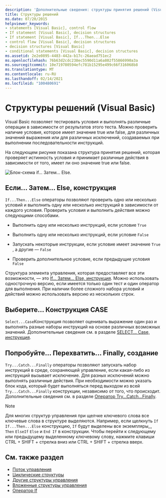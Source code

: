 ```yaml
---
description: 'Дополнительные сведения: структуры принятия решений (Visual Basic)'
title: Структуры решений
ms.date: 07/20/2015
helpviewer_keywords:
- statements [Visual Basic], control flow
- If statement [Visual Basic], decision structures
- If statement [Visual Basic], If...Then...Else
- control flow [Visual Basic], decision structures
- decision structures [Visual Basic]
- conditional statements [Visual Basic], decision structures
ms.assetid: 2e2e0895-4483-442a-b17c-26aead751ec2
ms.openlocfilehash: 76b63d2cdc238ec5590d11a6a802f55866990a3a
ms.sourcegitcommit: 10e719780594efc781b15295e499c66f316068b8
ms.translationtype: MT
ms.contentlocale: ru-RU
ms.lasthandoff: 02/14/2021
ms.locfileid: "100480691"
---
```

# <a name="decision-structures-visual-basic"></a>Структуры решений (Visual Basic)

Visual Basic позволяет тестировать условия и выполнять различные операции в зависимости от результатов этого теста. Можно проверить наличие условия, которое имеет значение true или false, для различных значений выражения или для различных исключений, создаваемых при выполнении последовательности инструкций.  
  
 На следующем рисунке показана структура принятия решений, которая проверяет истинность условия и принимает различные действия в зависимости от того, имеет ли оно значение true или false.  
  
 ![Блок-схема if... Затем... Else.](./media/decision-structures/if-then-else-construction.gif)  
  
## <a name="ifthenelse-construction"></a>Если... Затем... Else, конструкция  

 `If...Then...Else` операторы позволяют проверить одно или несколько условий и выполнить одну или несколько инструкций в зависимости от каждого условия. Проверить условия и выполнить действия можно следующими способами.  
  
- Выполнить одну или несколько инструкций, если условие `True`  
  
- Выполнить одну или несколько инструкций, если условие `False`  
  
- Запускать некоторые инструкции, если условие имеет значение `True` , а другие — `False`  
  
- Проверить дополнительное условие, если предыдущие условия `False`  
  
 Структура элемента управления, которая предоставляет все эти возможности, — это [If... Затем... Else, инструкция](../../../language-reference/statements/if-then-else-statement.md). Можно использовать однострочную версию, если имеется только один тест и один оператор для выполнения. При наличии более сложного набора условий и действий можно использовать версию из нескольких строк.  
  
## <a name="selectcase-construction"></a>Выберите... Конструкция CASE  

 `Select...Case`Конструкция позволяет оценивать выражение один раз и выполнять разные наборы инструкций на основе различных возможных значений. Дополнительные сведения см. в разделе [SELECT... Case, инструкция](../../../language-reference/statements/select-case-statement.md).  
  
## <a name="trycatchfinally-construction"></a>Попробуйте... Перехватить... Finally, создание  

 `Try...Catch...Finally` операторы позволяют запускать набор инструкций в среде, сохраняющей управление, если какая-либо из инструкций вызывает исключение. Для разных исключений можно выполнять различные действия. При необходимости можно указать блок кода, который будет выполняться перед выходом из всей `Try...Catch...Finally` конструкции, независимо от того, что происходит. Дополнительные сведения см. в разделе [Оператор Try...Catch...Finally](../../../language-reference/statements/try-catch-finally-statement.md).  
  
> [!NOTE]
> Для многих структур управления при щелчке ключевого слова все ключевые слова в структуре выделяются. Например, если щелкнуть `If` `If...Then...Else` конструкцию, `If` будут выделены все экземпляры,,, `Then` `ElseIf` `Else` и `End If` в конструкции. Чтобы перейти к следующему или предыдущему выделенному ключевому слову, нажмите клавиши CTRL + SHIFT + стрелка вниз или CTRL + SHIFT + стрелка вверх.  
  
## <a name="see-also"></a>См. также раздел

- [Поток управления](index.md)
- [Циклические структуры](loop-structures.md)
- [Другие структуры управления](other-control-structures.md)
- [Вложенные структуры управления](nested-control-structures.md)
- [Оператор If](../../../language-reference/operators/if-operator.md)
